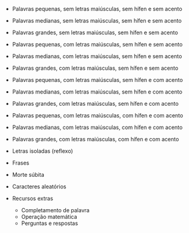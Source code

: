 - Palavras pequenas, sem letras maiúsculas, sem hífen e sem acento
- Palavras medianas, sem letras maiúsculas, sem hífen e sem acento
- Palavras grandes, sem letras maiúsculas, sem hífen e sem acento

- Palavras pequenas, com letras maiúsculas, sem hífen e sem acento
- Palavras medianas, com letras maiúsculas, sem hífen e sem acento
- Palavras grandes, com letras maiúsculas, sem hífen e sem acento
  
- Palavras pequenas, com letras maiúsculas, sem hífen e com acento
- Palavras medianas, com letras maiúsculas, sem hífen e com acento
- Palavras grandes, com letras maiúsculas, sem hífen e com acento

- Palavras pequenas, com letras maiúsculas, com hífen e com acento
- Palavras medianas, com letras maiúsculas, com hífen e com acento
- Palavras grandes, com letras maiúsculas, com hífen e com acento

- Letras isoladas (reflexo)
- Frases
- Morte súbita
- Caracteres aleatórios

- Recursos extras
  - Completamento de palavra
  - Operação matemática
  - Perguntas e respostas